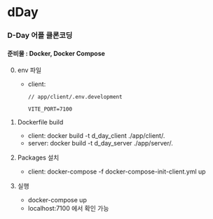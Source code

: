 # dDay
### D-Day 어플 클론코딩

#### 준비물 : Docker, Docker Compose

0. env 파일
    - client: 
        ```
        // app/client/.env.development

        VITE_PORT=7100
        ```

1. Dockerfile build
    - client: docker build -t d_day_client ./app/client/.
    - server: docker build -t d_day_server ./app/server/.

2. Packages 설치
    - client: docker-compose -f docker-compose-init-client.yml up

3. 실행
    - docker-compose up
    - localhost:7100 에서 확인 가능
